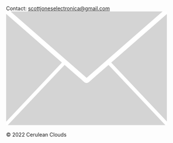 <footer id="foot">
	<p>Contact: <a href="mailto:scottjoneselectronica@gmail.com">scottjoneselectronica@gmail.com <img src="photos/mail.svg" id="mail" alt="Mail"></a></p>
	<p>© 2022 Cerulean Clouds</p>
</footer>